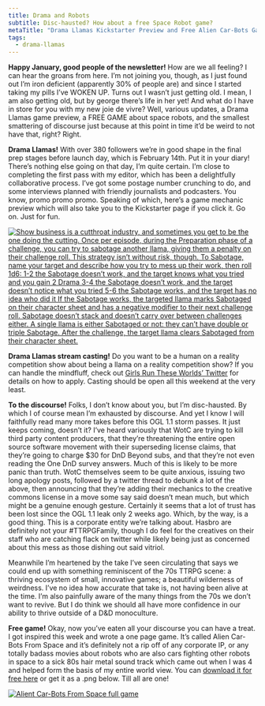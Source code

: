 ```yaml
---
title: Drama and Robots
subtitle: Disc-hausted? How about a free Space Robot game?
metaTitle: "Drama Llamas Kickstarter Preview and Free Alien Car-Bots Game"
tags:
  - drama-llamas
---
```


<p>
    <b>Happy January, good people of the newsletter!</b> How are we all feeling? I can hear the groans from here. I’m not joining you, though, as I just found out I’m iron deficient (apparently 30% of people are) and since I started taking my pills I’ve WOKEN UP. Turns out I wasn’t just getting old. I mean, I am also getting old, but by george there’s life in her yet! And what do I have in store for you with my new joie de vivre? Well, various updates, a Drama Llamas game preview, a FREE GAME about space robots, and the smallest smattering of discourse just because at this point in time it’d be weird to not have that, right? Right.
</p><p>
    <b>Drama Llamas!</b> With over 380 followers we’re in good shape in the final prep stages before launch day, which is February 14th. Put it in your diary! There’s nothing else going on that day, I’m quite certain. I’m close to completing the first pass with my editor, which has been a delightfully collaborative process. I’ve got some postage number crunching to do, and some interviews planned with friendly journalists and podcasters. You know, promo promo promo. Speaking of which, here’s a game mechanic preview which will also take you to the Kickstarter page if you click it. Go on. Just for fun.
</p>
<a href="https://www.kickstarter.com/projects/buttonkin/drama-llamas" target="_blank"><img src="/assets/images/newsletter/drama_llamas_preview_2.png" alt="Show business is a cutthroat industry, and sometimes you get to be the one doing the cutting. Once per episode, during the Preparation phase of a challenge, you can try to sabotage another llama, giving them a penalty on their challenge roll. This strategy isn’t without risk, though. To Sabotage, name your target and describe how you try to mess up their work, then roll 1d6:
1-2 the Sabotage doesn’t work, and the target knows what you tried and you gain 2 Drama
3-4 the Sabotage doesn’t work, and the target doesn’t notice what you tried
5-6 the Sabotage works, and the target has no idea who did it
If the Sabotage works, the targeted llama marks Sabotaged on their character sheet and has a negative modifier to their next challenge roll. Sabotage doesn’t stack and doesn’t carry over between challenges either. A single llama is either Sabotaged or not: they can’t have double or triple Sabotage. After the challenge, the target llama clears Sabotaged from their character sheet.
"></a>
<p>
    <b>Drama Llamas stream casting!</b> Do you want to be a human on a reality competition show about being a llama on a reality competition show? If you can handle the mindfluff, check out <a href="https://twitter.com/GirlsRunWorlds">Girls Run These Worlds’ Twitter</a> for details on how to apply. Casting should be open all this weekend at the very least.
</p><p>
    <b>To the discourse!</b> Folks, I don’t know about you, but I’m disc-hausted. By which I of course mean I’m exhausted by discourse. And yet I know I will faithfully read many more takes before this OGL 1.1 storm passes. It just keeps coming, doesn’t it? I’ve heard variously that WotC are trying to kill third party content producers, that they’re threatening the entire open source software movement with their superseding license claims, that they’re going to charge $30 for DnD Beyond subs, and that they’re not even reading the One DnD survey answers. Much of this is likely to be more panic than truth. WotC themselves seem to be quite anxious, issuing two long apology posts, followed by a twitter thread to debunk a lot of the above, then announcing that they’re adding their mechanics to the creative commons license in a move some say said doesn’t mean much, but which might be a genuine enough gesture. Certainly it seems that a lot of trust has been lost since the OGL 1.1 leak only 2 weeks ago. Which, by the way, is a good thing. This is a corporate entity we’re talking about. Hasbro are definitely not your #TTRPGFamily, though I do feel for the creatives on their staff who are catching flack on twitter while likely being just as concerned about this mess as those dishing out said vitriol.
</p><p>
    Meanwhile I’m heartened by the take I’ve seen circulating that says we could end up with something reminiscent of the 70s TTRPG scene: a thriving ecosystem of small, innovative games; a beautiful wilderness of weirdness. I’ve no idea how accurate that take is, not having been alive at the time. I’m also painfully aware of the many things from the 70s we don’t want to revive. But I do think we should all have more confidence in our ability to thrive outside of a D&D monoculture.
</p><p>
    <b>Free game!</b> Okay, now you’ve eaten all your discourse you can have a treat. I got inspired this week and wrote a one page game. It’s called Alien Car-Bots From Space and it’s definitely not a rip off of any corporate IP, or any totally badass movies about robots who are also cars fighting other robots in space to a sick 80s hair metal sound track which came out when I was 4 and helped form the basis of my entire world view. You can <a href="https://buttonkin.itch.io/alien-car-bots-from-space">download it for free here</a> or get it as a .png below. Till all are one!
</p>
<a href="https://buttonkin.itch.io/alien-car-bots-from-space" target="_blank"><img src="/assets/images/newsletter/alien-car-bots-from-space.png" alt="Alient Car-Bots From Space full game"></a>
